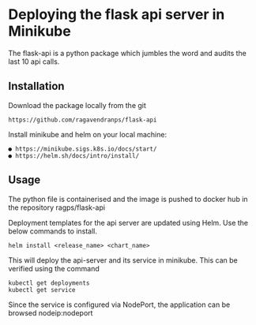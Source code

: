 # Deploying the flask api server in Minikube

The flask-api is a python package which jumbles the word and audits the last 10 api calls.

## Installation

Download the package locally from the git

```
https://github.com/ragavendranps/flask-api
```
Install minikube and helm on your local machine:
```
● https://minikube.sigs.k8s.io/docs/start/
● https://helm.sh/docs/intro/install/
```

## Usage

The python file is containerised and the image is pushed to docker hub in the repository ragps/flask-api 

Deployment templates for the api server are updated using Helm. Use the below commands to install.

``` 
helm install <release_name> <chart_name> 
```

This will deploy the api-server and its service in minikube. This can be verified using the command 

```
kubectl get deployments
kubectl get service
```
Since the service is configured via NodePort, the application can be browsed nodeip:nodeport

